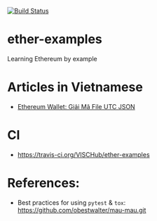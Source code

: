 [![Build Status](https://travis-ci.org/VISCHub/ether-examples.svg?branch=master)](https://travis-ci.org/VISCHub/ether-examples)

# ether-examples
Learning Ethereum by example

# Articles in Vietnamese

* [Ethereum Wallet: Giải Mã File UTC JSON](https://medium.com/vischub/ethereum-wallet-giải-mã-file-utc-json-dc62a5c2ce53)

# CI

* https://travis-ci.org/VISCHub/ether-examples

# References:

* Best practices for using `pytest` & `tox`: https://github.com/obestwalter/mau-mau.git
